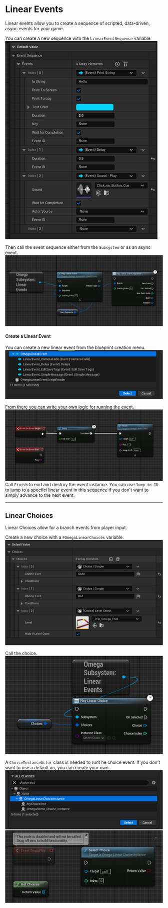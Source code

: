 # Linear Events

Linear events allow you to create a sequence of scripted, data-driven, async events for your game.

You can create a new sequence with the `LinearEventSequence` variable
![alt text](../../images/tutorial/subsystem_le/tut_SubLE_call_2.png)

Then call the event sequence either from the `Subsystem` or as an async event.
![alt text](../../images/tutorial/subsystem_le/tut_SubLE_call_1.png)

#### Create a Linear Event

You can create a new linear event from the blueprint creation menu.
![alt text](../../images/tutorial/subsystem_le/tut_SubLE_new_1.png)

From there you can write your own logic for running the event.
![alt text](../../images/tutorial/subsystem_le/tut_SubLE_new_2.png)
Call `Finish` to end and destroy the event instance. You can use `Jump to ID` to jump to a specfici linear event in this sequence if you don't want to simply advance to the next event.

____
## Linear Choices

Linear Choices allow for a branch events from player input.

Create a new choice with a `FOmegaLinearChoices` variable.
![alt text](../../images/tutorial/subsystem_le/tut_SubLE_choice_1.png) 

Call the choice.
![alt text](../../images/tutorial/subsystem_le/tut_SubLE_choice_3.png)

A `ChoiceInstanceActor` class is needed to runt he choice event. If you don't want to use a default on, you can create your own.
![alt text](../../images/tutorial/subsystem_le/tut_SubLE_choice_4.png)
![alt text](../../images/tutorial/subsystem_le/tut_SubLE_choice_2.png) 